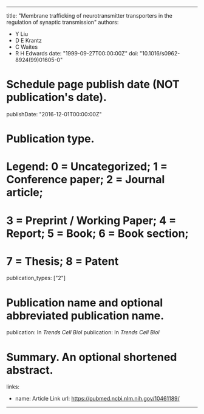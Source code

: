 
---
title: "Membrane trafficking of neurotransmitter transporters in the regulation of synaptic transmission"
authors:
- Y Liu 
- D E Krantz
- C Waites
- R H Edwards
date: "1999-09-27T00:00:00Z"
doi: "10.1016/s0962-8924(99)01605-0"

# Schedule page publish date (NOT publication's date).
publishDate: "2016-12-01T00:00:00Z"

# Publication type.
# Legend: 0 = Uncategorized; 1 = Conference paper; 2 = Journal article;
# 3 = Preprint / Working Paper; 4 = Report; 5 = Book; 6 = Book section;
# 7 = Thesis; 8 = Patent
publication_types: ["2"]

# Publication name and optional abbreviated publication name.
publication: In *Trends Cell Biol*
publication: In *Trends Cell Biol*


# Summary. An optional shortened abstract.


links:
- name: Article Link
  url: https://pubmed.ncbi.nlm.nih.gov/10461189/
---

